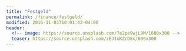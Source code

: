 ```yaml
---
title: "Festgeld"
permalink: /finance/festgeld/
modified: 2016-11-03T10:01:43-04:00
header:
  <!-- image: https://source.unsplash.com/7e2pe9wjL9M/1600x300 -->
  teaser: https://source.unsplash.com/zEJIuKZcD8c/600x300
---
```


<script language="JavaScript" type="text/javascript" src="http://banners.webmasterplan.com/view.asp?site=7561&ref=540737&type=html&hnb=6&lcid=55912&pid=7561&mr=20&dt=3&css=1&w=728&h=1095&rh=50&js=1"></script>
